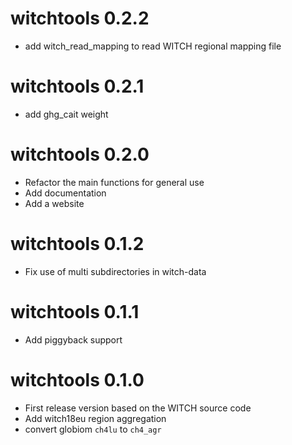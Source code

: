 # witchtools 0.2.2

* add witch_read_mapping to read WITCH regional mapping file

# witchtools 0.2.1

* add ghg_cait weight

# witchtools 0.2.0

* Refactor the main functions for general use
* Add documentation
* Add a website

# witchtools 0.1.2

* Fix use of multi subdirectories in witch-data

# witchtools 0.1.1

* Add piggyback support

# witchtools 0.1.0

* First release version based on the WITCH source code
* Add witch18eu region aggregation
* convert globiom `ch4lu` to `ch4_agr`
